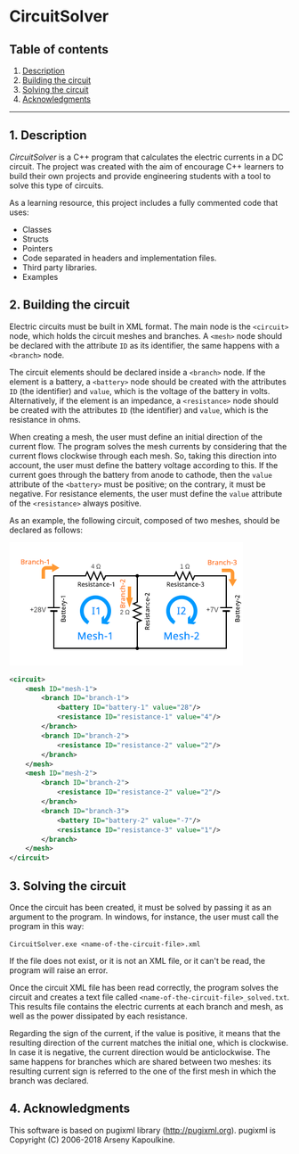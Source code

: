 # CircuitSolver

## Table of contents
1. [Description](#description)
2. [Building the circuit](#building)
3. [Solving the circuit](#solving)
4. [Acknowledgments](#acknowledgments)

---

## 1. Description <a name="description"></a>
_CircuitSolver_ is a C++ program that calculates the electric currents in a DC circuit. The project was created with the aim of encourage C++ learners to build their own projects and provide engineering students with a tool to solve this type of circuits.

As a learning resource, this project includes a fully commented code that uses:
* Classes
* Structs
* Pointers
* Code separated in headers and implementation files.
* Third party libraries.
* Examples

## 2. Building the circuit <a name="building"></a>
Electric circuits must be built in XML format. The main node is the `<circuit>` node, which holds the circuit meshes and branches. A `<mesh>` node should be declared with the attribute `ID` as its identifier, the same happens with a `<branch>` node. 

The circuit elements should be declared inside a `<branch>` node. If the element is a battery, a `<battery>` node should be created with the attributes `ID` (the identifier) and `value`, which is the voltage of the battery in volts. Alternatively, if the element is an impedance, a `<resistance>` node should be created with the attributes `ID` (the identifier) and `value`, which is the resistance in ohms.

When creating a mesh, the user must define an initial direction of the current flow. The program solves the mesh currents by considering that the current flows clockwise through each mesh. So, taking this direction into account, the user must define the battery voltage according to this. If the current goes through the battery from anode to cathode, then the `value` attribute of the `<battery>` must be positive; on the contrary, it must be negative. For resistance elements, the user must define the `value` attribute of the `<resistance>` always positive.

As an example, the following circuit, composed of two meshes, should be declared as follows:

![alt text](https://raw.githubusercontent.com/victor-aunon/CircuitSolver/master/examples/circuit_2_meshes_scheme.png "Two meshes circuit")

```XML
<circuit>
    <mesh ID="mesh-1">
        <branch ID="branch-1">
            <battery ID="battery-1" value="28"/>
            <resistance ID="resistance-1" value="4"/>
        </branch>
        <branch ID="branch-2">
            <resistance ID="resistance-2" value="2"/>
        </branch>
    </mesh>
    <mesh ID="mesh-2">
        <branch ID="branch-2">
            <resistance ID="resistance-2" value="2"/>
        </branch>
        <branch ID="branch-3">
            <battery ID="battery-2" value="-7"/>
            <resistance ID="resistance-3" value="1"/>
        </branch>
    </mesh>
</circuit>
```

## 3. Solving the circuit <a name="solving"></a>
Once the circuit has been created, it must be solved by passing it as an argument to the program. In windows, for instance, the user must call the program in this way:

`CircuitSolver.exe <name-of-the-circuit-file>.xml`

If the file does not exist, or it is not an XML file, or it can't be read, the program will raise an error.

Once the circuit XML file has been read correctly, the program solves the circuit and creates a text file called `<name-of-the-circuit-file>_solved.txt`. This results file contains the electric currents at each branch and mesh, as well as the power dissipated by each resistance.

Regarding the sign of the current, if the value is positive, it means that the resulting direction of the current matches the initial one, which is clockwise. In case it is negative, the current direction would be anticlockwise. The same happens for branches which are shared between two meshes: its resulting current sign is referred to the one of the first mesh in which the branch was declared.

## 4. Acknowledgments <a name="acknowledgments"></a>
This software is based on pugixml library (http://pugixml.org). pugixml is Copyright (C) 2006-2018 Arseny Kapoulkine.
